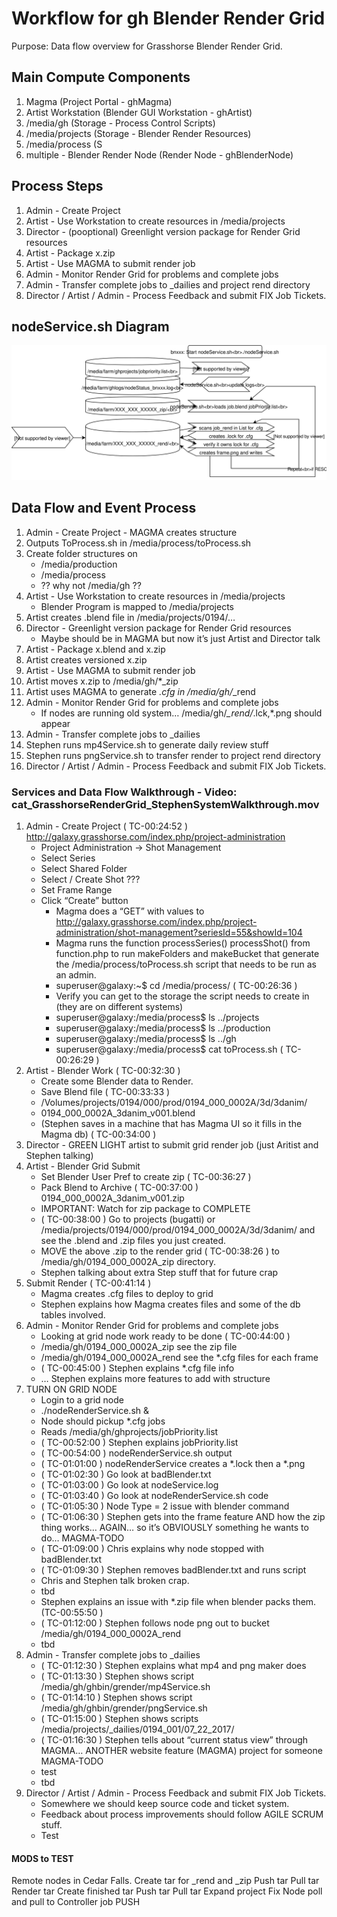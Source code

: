 # Workflow for gh Blender Render Grid
Purpose: Data flow overview for Grasshorse Blender Render Grid.

## Main Compute Components
1. Magma (Project Portal - ghMagma)
2. Artist Workstation (Blender GUI Workstation - ghArtist)
3. /media/gh (Storage - Process Control Scripts)
4. /media/projects (Storage - Blender Render Resources)
5. /media/process (S
6. multiple - Blender Render Node (Render Node - ghBlenderNode)

## Process Steps
1. Admin - Create Project
1. Artist - Use Workstation to create resources in /media/projects
1. Director - (pooptional) Greenlight version package for Render Grid resources
1. Artist - Package x.zip
1. Artist - Use MAGMA to submit render job
1. Admin - Monitor Render Grid for problems and complete jobs
1. Admin - Transfer complete jobs to _dailies and project rend directory
1. Director / Artist / Admin - Process Feedback and submit FIX Job Tickets.

## nodeService.sh Diagram
![nodeServiceDiagram](ghOverviewDiagram-nodeServiceDiagram.svg)

## Data Flow and Event Process
1. Admin - Create Project - MAGMA creates structure
1. Outputs ToProcess.sh in /media/process/toProcess.sh
1. Create folder structures on
   - /media/production
   - /media/process
   - ?? why not /media/gh ??
1. Artist - Use Workstation to create resources in /media/projects
   - Blender Program is mapped to /media/projects
1. Artist creates .blend file in /media/projects/0194/… 
1. Director - Greenlight version package for Render Grid resources
   - Maybe should be in MAGMA but now it’s just Artist and Director talk
1. Artist - Package x.blend and x.zip
1. Artist creates versioned x.zip
1. Artist - Use MAGMA to submit render job
1. Artist moves x.zip to /media/gh/*_zip
1. Artist uses MAGMA to generate *.cfg in /media/gh/*_rend
1. Admin - Monitor Render Grid for problems and complete jobs
   - If nodes are running old system… /media/gh/*_rend/*.lck,*.png should appear
1. Admin - Transfer complete jobs to _dailies
1. Stephen runs mp4Service.sh to generate daily review stuff
1. Stephen runs pngService.sh to transfer render to project rend directory
1. Director / Artist / Admin - Process Feedback and submit FIX Job Tickets.

### Services and Data Flow Walkthrough - Video: cat_GrasshorseRenderGrid_StephenSystemWalkthrough.mov
1. Admin - Create Project ( TC-00:24:52 ) http://galaxy.grasshorse.com/index.php/project-administration
    - Project Administration -> Shot Management
    - Select Series
    - Select Shared Folder
    - Select / Create Shot ???
    - Set Frame Range
    - Click “Create” button
      - Magma does a “GET” with values to http://galaxy.grasshorse.com/index.php/project-administration/shot-management?seriesId=55&showId=104
      - Magma runs the function processSeries() processShot() from function.php to run makeFolders and makeBucket that generate the /media/process/toProcess.sh script that needs to be run as an admin.
      - superuser@galaxy:~$ cd /media/process/ ( TC-00:26:36 )
      - Verify you can get to the storage the script needs to create in (they are on different systems)
      - superuser@galaxy:/media/process$ ls ../projects
      - superuser@galaxy:/media/process$ ls ../production
      - superuser@galaxy:/media/process$ ls ../gh
      - superuser@galaxy:/media/process$ cat toProcess.sh ( TC-00:26:29 )
1. Artist - Blender Work ( TC-00:32:30 )
    - Create some Blender data to Render.
    - Save Blend file ( TC-00:33:33 )
    - /Volumes/projects/0194/000/prod/0194_000_0002A/3d/3danim/
    - 0194_000_0002A_3danim_v001.blend
    - (Stephen saves in a machine that has Magma UI so it fills in the Magma db) ( TC-00:34:00 )
1. Director - GREEN LIGHT artist to submit grid render job (just Aritist and Stephen talking)
1. Artist - Blender Grid Submit
    - Set Blender User Pref to create zip ( TC-00:36:27 )
    - Pack Blend to Archive ( TC-00:37:00 ) 0194_000_0002A_3danim_v001.zip
    - IMPORTANT: Watch for zip package to COMPLETE
    - ( TC-00:38:00 ) Go to projects (bugatti) or /media/projects/0194/000/prod/0194_000_0002A/3d/3danim/ and see the .blend and .zip files you just created.
    - MOVE the above .zip to the render grid ( TC-00:38:26 ) to /media/gh/0194_000_0002A_zip directory.
    - Stephen talking about extra Step stuff that for future crap
1. Submit Render ( TC-00:41:14 ) 
    - Magma creates .cfg files to deploy to grid
    - Stephen explains how Magma creates files and some of the db tables involved.
1. Admin - Monitor Render Grid for problems and complete jobs
    - Looking at grid node work ready to be done ( TC-00:44:00 )
    - /media/gh/0194_000_0002A_zip see the zip file
    - /media/gh/0194_000_0002A_rend see the *.cfg files for each frame
    - ( TC-00:45:00 ) Stephen explains *.cfg file info
    - … Stephen explains more features to add with structure
1. TURN ON GRID NODE
    - Login to a grid node
    - ./nodeRenderService.sh &
    - Node should pickup *.cfg jobs
    - Reads /media/gh/ghprojects/jobPriority.list
    - ( TC-00:52:00 ) Stephen explains jobPriority.list
    - ( TC-00:54:00 ) nodeRenderService.sh output
    - ( TC-01:01:00 ) nodeRenderService creates a *.lock then a *.png
    - ( TC-01:02:30 ) Go look at badBlender.txt
    - ( TC-01:03:00 ) Go look at nodeService.log
    - ( TC-01:03:40 ) Go look at nodeRenderService.sh code
    - ( TC-01:05:30 ) Node Type = 2 issue with blender command
    - ( TC-01:06:30 ) Stephen gets into the frame feature AND how the zip thing works… AGAIN… so it’s OBVIOUSLY something he wants to do… MAGMA-TODO
    - ( TC-01:09:00 ) Chris explains why node stopped with badBlender.txt
    - ( TC-01:09:30 ) Stephen removes badBlender.txt and runs script
    - Chris and Stephen talk broken crap.
    - tbd
    - Stephen explains an issue with *.zip file when blender packs them. (TC-00:55:50 )
    - ( TC-01:12:00 ) Stephen follows node png out to bucket /media/gh/0194_000_0002A_rend
    - tbd
1. Admin - Transfer complete jobs to _dailies
    - ( TC-01:12:30 ) Stephen explains what mp4 and png maker does
    - ( TC-01:13:30 ) Stephen shows script /media/gh/ghbin/grender/mp4Service.sh
    - ( TC-01:14:10 ) Stephen shows script /media/gh/ghbin/grender/pngService.sh
    - ( TC-01:15:00 ) Stephen shows scripts /media/projects/_dailies/0194_001/07_22_2017/
    - ( TC-01:16:30 ) Stephen tells about “current status view” through MAGMA… ANOTHER website feature (MAGMA) project for someone MAGMA-TODO
    - test
    - tbd
1. Director / Artist / Admin - Process Feedback and submit FIX Job Tickets.
    - Somewhere we should keep source code and ticket system.
    - Feedback about process improvements should follow AGILE SCRUM stuff.
    - Test


#### MODS to TEST
Remote nodes in Cedar Falls.
Create tar for <projectshot>_rend and <projectshot>_zip
Push tar
Pull tar
Render tar
Create finished tar
Push tar
Pull tar
Expand project
Fix Node poll and pull to Controller job PUSH
